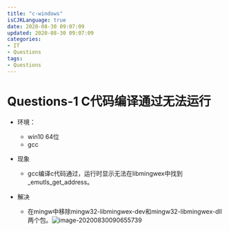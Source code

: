 ```yaml
---
title: "c-windows"
isCJKLanguage: true
date: 2020-08-30 09:07:09
updated: 2020-08-30 09:07:09
categories: 
- IT
- Questions
tags: 
- Questions
---
```


# Questions-1 C代码编译通过无法运行

* 环境：
  * win10 64位
  * gcc

* 现象
  * gcc编译c代码通过，运行时显示无法在libmingwex中找到_emutls_get_address。

* 解决

  * 在mingw中移除mingw32-libmingwex-dev和mingw32-libmingwex-dll两个包。![image-20200830090655739](https://raw.githubusercontent.com/Abug0/Typora-Pics/master/pics/Typora20200830090702.png)